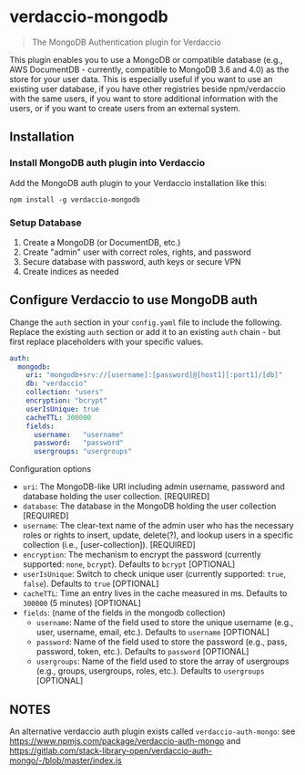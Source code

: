 # verdaccio-mongodb

> The MongoDB Authentication plugin for Verdaccio

This plugin enables you to use a MongoDB or compatible database (e.g., AWS DocumentDB - currently, compatible to MongoDB 3.6 and 4.0) as the store for your user data. 
This is especially useful if you want to use an existing user database, if you have other registries beside npm/verdaccio with the same users, if you want to store additional information with the users, or if you want to create users from an external system.

## Installation

### Install MongoDB auth plugin into Verdaccio

Add the MongoDB auth plugin to your Verdaccio installation like this:

```shell
npm install -g verdaccio-mongodb
```

### Setup Database

1. Create a MongoDB (or DocumentDB, etc.)
2. Create "admin" user with correct roles, rights, and password
3. Secure database with password, auth keys or secure VPN
4. Create indices as needed

## Configure Verdaccio to use MongoDB auth

Change the `auth` section in your `config.yaml` file to include the following. Replace the existing `auth` section or add it to an existing `auth` chain - but first replace placeholders with your specific values.

```yaml
auth:
  mongodb:
    uri: "mongodb+srv://[username]:[password]@[host1][:port1]/[db]"
    db: "verdaccio"
    collection: "users"
    encryption: "bcrypt"
    userIsUnique: true
    cacheTTL: 300000
    fields:
      username:   "username"
      password:   "password"
      usergroups: "usergroups"
```

Configuration options
* `uri`: The MongoDB-like URI including admin username, password and database holding the user collection. [REQUIRED]
* `database`: The database in the MongoDB holding the user collection [REQUIRED]
* `username`: The clear-text name of the admin user who has the necessary roles or rights to insert, update, delete(?), and lookup users in a specific collection (i.e., [user-collection]). [REQUIRED]
* `encryption`: The mechanism to encrypt the password (currently supported: `none`, `bcrypt`). Defaults to `bcrypt` [OPTIONAL]
* `userIsUnique`: Switch to check unique user (currently supported: `true`, `false`). Defaults to `true` [OPTIONAL]
* `cacheTTL`: Time an entry lives in the cache measured in ms. Defaults to `300000` (5 minutes) [OPTIONAL]
* `fields`: (name of the fields in the mongodb collection)
  * `username`: Name of the field used to store the unique username (e.g., user, username, email, etc.). Defaults to `username` [OPTIONAL]
  * `password`: Name of the field used to store the password (e.g., pass, password, token, etc.). Defaults to `password` [OPTIONAL]
  * `usergroups`: Name of the field used to store the array of usergroups (e.g., groups, usergroups, roles, etc.). Defaults to `usergroups` [OPTIONAL]

## NOTES
An alternative verdaccio auth plugin exists called `verdaccio-auth-mongo`: see https://www.npmjs.com/package/verdaccio-auth-mongo and https://gitlab.com/stack-library-open/verdaccio-auth-mongo/-/blob/master/index.js